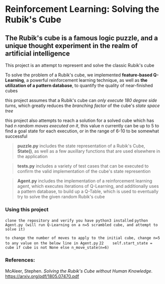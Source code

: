 # Reinforcement Learning: Solving the Rubik's Cube

## The Rubik's cube is a famous logic puzzle, and a unique thought experiment in the realm of artificial intelligence

 This project is an attempt to represent and solve the classic Rubik's cube

To solve the problem of a Rubik's cube, we implemented **feature-based Q-Learning**, a powerful reinforcement learning technique, as well as **the utilization of a pattern database**, to quantify the quality of near-finished cubes

this project assumes that a Rubik's cube can *only execute 180 degree side turns*, which greatly reduces the *branching factor* of the cube's *state space tree*

this project also attempts to reach a solution for a solved cube which has had *n random moves executed on it*, this value n
currently can be up to 5 to find a goal state for each execution, or in the range of 6-10 to be somewhat successful

> **puzzle.py** includes the state representation of a Rubik's Cube, **State()**, as well as a few auxillary functions
that are used elsewhere in the application

> **tests.py** includes a variety of test cases that can be executed to confirm the valid implementation of the cube's state represention

> **Agent.py** includes the implementation of a reinforcement learning agent, which executes iterations of Q-Learning, and additionally uses a pattern database, to build up a Q-Table, which is used to eventually try to solve the given random Rubik's cube

### Using this project
` clone the repository and verify you have python3 installed `
` python Agent.py (will run Q-Learning on a n=5 scrambled cube, and attempt to solve it) `

` to change the number of moves to apply to the initial cube, change n=5 to any value on the below line in Agent.py `
` 22    self.start_state = cube if cube is not None else n_move_state(n=6) `

### References:

McAleer, Stephen. *Solving the Rubik's Cube without Human Knowledge*. https://arxiv.org/pdf/1805.07470.pdf